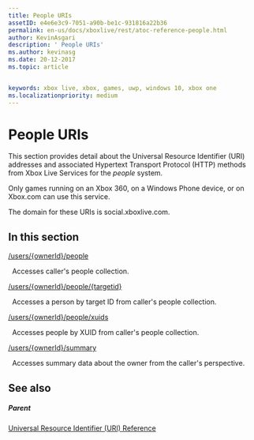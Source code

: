 ```yaml
---
title: People URIs
assetID: e4e6e3c9-7051-a90b-be1c-931816a22b36
permalink: en-us/docs/xboxlive/rest/atoc-reference-people.html
author: KevinAsgari
description: ' People URIs'
ms.author: kevinasg
ms.date: 20-12-2017
ms.topic: article


keywords: xbox live, xbox, games, uwp, windows 10, xbox one
ms.localizationpriority: medium
---
```



# People URIs
 
This section provides detail about the Universal Resource Identifier (URI) addresses and associated Hypertext Transport Protocol (HTTP) methods from Xbox Live Services for the *people* system.
 
Only games running on an Xbox 360, on a Windows Phone device, or on Xbox.com can use this service.
 
The domain for these URIs is social.xboxlive.com.
 
<a id="ID4EPB"></a>

 
## In this section

[/users/{ownerId}/people](uri-usersowneridpeople.md)

&nbsp;&nbsp;Accesses caller's people collection.

[/users/{ownerId}/people/{targetid}](uri-usersowneridpeopletargetid.md)

&nbsp;&nbsp;Accesses a person by target ID from caller's people collection.

[/users/{ownerId}/people/xuids](uri-usersowneridpeoplexuids.md)

&nbsp;&nbsp;Accesses people by XUID from caller's people collection.

[/users/{ownerId}/summary](uri-usersowneridsummary.md)

&nbsp;&nbsp;Accesses summary data about the owner from the caller's perspective.
 
<a id="ID4E5B"></a>

 
## See also
 
<a id="ID4EAC"></a>

 
##### Parent 

[Universal Resource Identifier (URI) Reference](../atoc-xboxlivews-reference-uris.md)

   